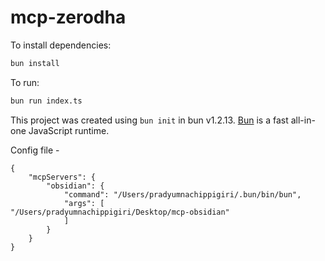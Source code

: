 # mcp-zerodha

To install dependencies:

```bash
bun install
```

To run:

```bash
bun run index.ts
```

This project was created using `bun init` in bun v1.2.13. [Bun](https://bun.sh) is a fast all-in-one JavaScript runtime.

Config file - 
```
{
    "mcpServers": {
        "obsidian": {
            "command": "/Users/pradyumnachippigiri/.bun/bin/bun",
            "args": [
"/Users/pradyumnachippigiri/Desktop/mcp-obsidian"
            ]
        }
    }
}
```
